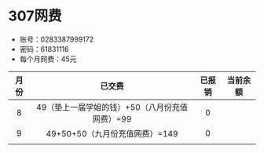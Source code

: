 # 307网费

- 账号：0283387999172
- 密码：61831116
- 每个月网费：45元

| 月份 |                     已交费                     | 已报销 | 当前余额 |
| :--: | :--------------------------------------------: | :----: | :------: |
|  8   | 49（垫上一届学姐的钱）+50（八月份充值网费）=99 |   0    |          |
|  9   |         49+50+50（九月份充值网费）=149         |   0    |          |
|      |                                                |        |          |

